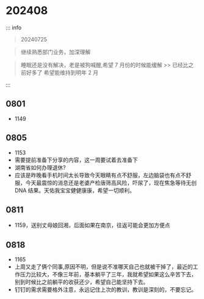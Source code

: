 # 202408

::: info

> 20240725

> 继续熟悉部门业务，加深理解

> 睡眠还是没有解决，老是被狗喊醒,希望 7 月份的时候能缓解 >> 已经比之前好多了 希望能维持到明年 2 月

:::

## 0801

- 1149

## 0805

- 1153
- 需要提前准备下分享的内容，这一周要试着去准备下
- 湖南省如何办理退休?
- 应该是昨晚看手机时间太长导致今天眼睛有点不舒服，左边脑袋也有点不舒服，今天最震惊的消息还是老婆产检唐筛高风险，吓尿了，现在焦急等待无创 DNA 结果。天佑我宝宝健健康康，希望一切顺利。

## 0811

- 1159，送别丈母娘回湘，后面如果在南京，往返可能会更加方便点

## 0818

- 1165
- 上周又走了俩个同事,原因不明，但是说不准哪天自己也就被干掉了，最近的工作压力比较大，不像三年前，基本躺平了三年，我就希望如果这么辛苦下去，别到时候比之前躺平的收获还少，希望自己能坚持下去。
- 钉钉的需求需要格外注意，永远记住上次的教训，教训是深刻的，不要忘记。
